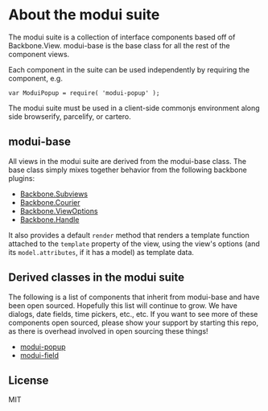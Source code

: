 # About the modui suite

The modui suite is a collection of interface components based off of Backbone.View. modui-base is the base class for all the rest of the component views.

Each component in the suite can be used independently by requiring the component, e.g.


```
var ModuiPopup = require( 'modui-popup' );
```

The modui suite must be used in a client-side commonjs environment along side browserify, parcelify, or cartero.

## modui-base

All views in the modui suite are derived from the modui-base class. The base class simply mixes together behavior from the following backbone plugins:

* [Backbone.Subviews](https://github.com/rotundasoftware/backbone.subviews)
* [Backbone.Courier](https://github.com/rotundasoftware/backbone.courier)
* [Backbone.ViewOptions](https://github.com/rotundasoftware/backbone.viewOptions)
* [Backbone.Handle](https://github.com/rotundasoftware/backbone.handle)

It also provides a default `render` method that renders a template function attached to the `template` property of the view, using the view's options (and its `model.attributes`, if it has a model) as template data.

## Derived classes in the modui suite

The following is a list of components that inherit from modui-base and have been open sourced. Hopefully this list will continue to grow. We have dialogs, date fields, time pickers, etc., etc. If you want to see more of these components open sourced, please show your support by starting this repo, as there is overhead involved in open sourcing these things!

* [modui-popup](https://github.com/rotundasoftware/modui-popup)
* [modui-field](https://github.com/rotundasoftware/modui-field)

## License
MIT